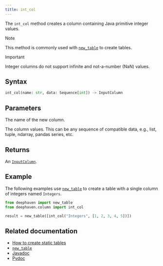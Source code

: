 ```yaml
---
title: int_col
---
```


The `int_col` method creates a column containing Java primitive integer values.

> [!NOTE]
> This method is commonly used with [`new_table`](./newTable.md) to create tables.

> [!IMPORTANT]
> Integer columns do not support infinite and not-a-number (NaN) values.

## Syntax

```python syntax
int_col(name: str, data: Sequence[int]) -> InputColumn
```

## Parameters

<ParamTable>
<Param name="name" type="str">

The name of the new column.

</Param>
<Param name="data" type="Sequence[int]">

The column values. This can be any sequence of compatible data, e.g., list, tuple, ndarray, pandas series, etc.

</Param>
</ParamTable>

## Returns

An [`InputColumn`](/core/pydoc/code/deephaven.column.html#deephaven.column.InputColumn).

## Example

The following examples use [`new_table`](./newTable.md) to create a table with a single column of integers named `Integers`.

```python
from deephaven import new_table
from deephaven.column import int_col

result = new_table([int_col("Integers", [1, 2, 3, 4, 5])])
```

## Related documentation

- [How to create static tables](../../../how-to-guides/new-and-empty-table.md)
- [`new_table`](./newTable.md)
- [Javadoc](https://deephaven.io/core/javadoc/io/deephaven/engine/util/TableTools.html#intCol(java.lang.String,int...))
- [Pydoc](/core/pydoc/code/deephaven.column.html#deephaven.column.int_col)
